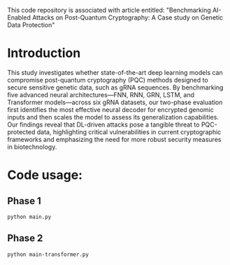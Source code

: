 This code repository is associated with article entitled: "Benchmarking AI-Enabled Attacks on Post-Quantum Cryptography: A Case study on Genetic Data Protection"

# Introduction
This study investigates whether state-of-the-art deep learning models can compromise post-quantum cryptography (PQC) methods designed to secure sensitive genetic data, such as gRNA sequences. By benchmarking five advanced neural architectures—FNN, RNN, GRN, LSTM, and Transformer models—across six gRNA datasets, our two-phase evaluation first identifies the most effective neural decoder for encrypted genomic inputs and then scales the model to assess its generalization capabilities. Our findings reveal that DL-driven attacks pose a tangible threat to PQC-protected data, highlighting critical vulnerabilities in current cryptographic frameworks and emphasizing the need for more robust security measures in biotechnology.

# Code usage:
## Phase 1
```
python main.py
```
## Phase 2
```
python main-transformer.py
```
